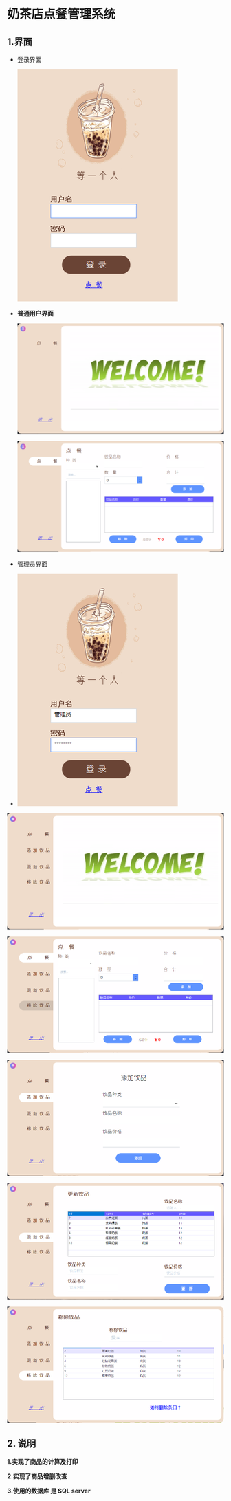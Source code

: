 # 奶茶店点餐管理系统

## 1.界面

* 登录界面

  ![](./doc_image/login.png)

* **普通用户界面**

  ![](./doc_image/usr_load.png)

  ![](./doc_image/order.png)



* 管理员界面

* ![](./doc_image/admin.png)

  

![](./doc_image/admin_load.png)

![](./doc_image/admin_order.png)

![](./doc_image/addItems.png)

![](./doc_image/upDateItems.png)

![](./doc_image/removeItems.png)



## 2. 说明

**1.实现了商品的计算及打印**

**2.实现了商品增删改查**

**3.使用的数据库 是  SQL server**